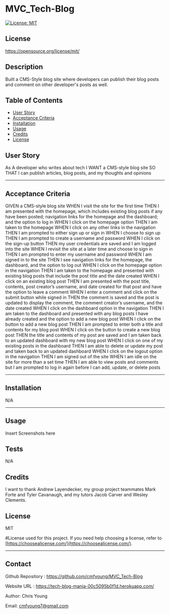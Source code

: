 # MVC_Tech-Blog

[![License: MIT](https://img.shields.io/badge/License-MIT-yellow.svg)](https://opensource.org/licenses/MIT)
## License 
https://opensource.org/license/mit/


## Description
Built a CMS-Style blog site where developers can publish their blog posts and comment on other developer's posts as well. 



## Table of Contents 
  
- [User Story](#story)
- [Acceptance Criteria](#acceptance)
- [Installation](#installation)
- [Usage](#usage)
- [Credits](#credits)
- [License](#license)

## User Story

As A developer who writes about tech 
I WANT a CMS-style blog site 
SO THAT I can publish articles, blog posts, and my thoughts and opinions

---
  
## Acceptance Criteria

GIVEN a CMS-style blog site
WHEN I visit the site for the first time
THEN I am presented with the homepage, which includes existing blog posts if any have been posted; navigation links for the homepage and the dashboard; and the option to log in
WHEN I click on the homepage option
THEN I am taken to the homepage
WHEN I click on any other links in the navigation
THEN I am prompted to either sign up or sign in
WHEN I choose to sign up
THEN I am prompted to create a username and password
WHEN I click on the sign-up button
THEN my user credentials are saved and I am logged into the site
WHEN I revisit the site at a later time and choose to sign in
THEN I am prompted to enter my username and password
WHEN I am signed in to the site
THEN I see navigation links for the homepage, the dashboard, and the option to log out
WHEN I click on the homepage option in the navigation
THEN I am taken to the homepage and presented with existing blog posts that include the post title and the date created
WHEN I click on an existing blog post
THEN I am presented with the post title, contents, post creator’s username, and date created for that post and have the option to leave a comment
WHEN I enter a comment and click on the submit button while signed in
THEN the comment is saved and the post is updated to display the comment, the comment creator’s username, and the date created
WHEN I click on the dashboard option in the navigation
THEN I am taken to the dashboard and presented with any blog posts I have already created and the option to add a new blog post
WHEN I click on the button to add a new blog post
THEN I am prompted to enter both a title and contents for my blog post
WHEN I click on the button to create a new blog post
THEN the title and contents of my post are saved and I am taken back to an updated dashboard with my new blog post
WHEN I click on one of my existing posts in the dashboard
THEN I am able to delete or update my post and taken back to an updated dashboard
WHEN I click on the logout option in the navigation
THEN I am signed out of the site
WHEN I am idle on the site for more than a set time
THEN I am able to view posts and comments but I am prompted to log in again before I can add, update, or delete posts

---

## Installation 

N/A


---
  
## Usage
  
Insert Screenshots here


## Tests
  
N/A


## Credits
  
I want to thank Andrew Layendecker, my group project teammates Mark Forte and Tyler Cavanaugh, and my tutors Jacob Carver and Wesley Clements. 

  
## License
MIT

#License used for this project. If you need help choosing a license, refer to [https://choosealicense.com/](https://choosealicense.com/).
  
---

## Contact 
Github Repository : https://github.com/cmfyoung/MVC_Tech-Blog


Website URL : https://tech-blog-mania-00c5095b0f1d.herokuapp.com/


Author: Chris Young


Email: cmfyoung7@gmail.com



